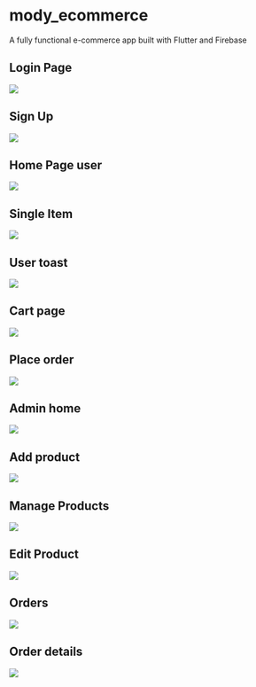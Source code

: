 # mody_ecommerce

A fully functional e-commerce app built with Flutter and Firebase



<h2> Login Page </h2>
 
<img src="screenshots/login_page.png"></img>
 


   
<h2> Sign Up </h2>
 
<img src="screenshots/sign_Up.png"></img>
    
<h2> Home Page user </h2>
 
<img src="screenshots/home_page_user.png"></img>
     
<h2> Single Item </h2>
 
<img src="screenshots/single_item_page.png"></img>
      
<h2> User toast </h2>
 
<img src="screenshots/user_toast.png"></img>

<h2> Cart page</h2>
 
<img src="screenshots/cart.png"></img>

<h2> Place order</h2>
 
<img src="screenshots/order_confirm.png"></img>

<h2> Admin home</h2>
 
<img src="screenshots/admin_home.png"></img>


<h2> Add product</h2>
 
<img src="screenshots/add_product_form.png"></img>

<h2> Manage Products</h2>
 
<img src="screenshots/manage_products.png"></img>

<h2> Edit Product</h2>
 
<img src="screenshots/edit_product.png"></img>

<h2> Orders</h2>
 
<img src="screenshots/orders_admin.png"></img>


<h2> Order details</h2>
 
<img src="screenshots/order_details.png"></img>






